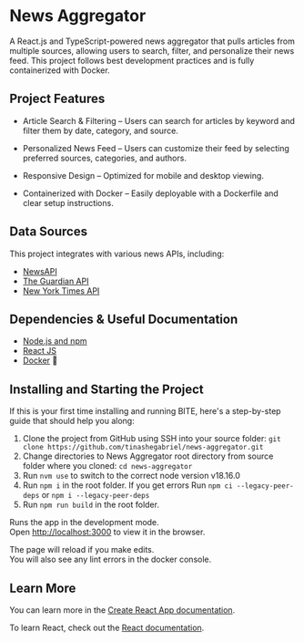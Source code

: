 # News Aggregator

A React.js and TypeScript-powered news aggregator that pulls articles from multiple sources, allowing users to search, filter, and personalize their news feed. This project follows best development practices and is fully containerized with Docker.

## Project Features

- Article Search & Filtering – Users can search for articles by keyword and filter them by date, category, and source.

- Personalized News Feed – Users can customize their feed by selecting preferred sources, categories, and authors.

- Responsive Design – Optimized for mobile and desktop viewing.

- Containerized with Docker – Easily deployable with a Dockerfile and clear setup instructions.

## Data Sources
This project integrates with various news APIs, including:

- [NewsAPI](https://newsapi.org/) 
- [The Guardian API](https://open-platform.theguardian.com/)
- [New York Times API](https://developer.nytimes.com/)

## Dependencies & Useful Documentation

- [Node.js and npm](https://nodejs.org/en/)
- [React JS](https://reactjs.org/)
- [Docker](https://www.docker.com/) :whale:

## Installing and Starting the Project

If this is your first time installing and running BITE, here's a step-by-step guide that should help you along:

1.  Clone the project from GitHub using SSH into your source folder: `git clone https://github.com/tinashegabriel/news-aggregator.git`
2.  Change directories to News Aggregator root directory from source folder where you cloned: `cd news-aggregator`
3.  Run `nvm use` to switch to the correct node version v18.16.0
4.  Run `npm i` in the root folder. If you get errors Run `npm ci --legacy-peer-deps` or `npm i --legacy-peer-deps`
5.  Run `npm run build` in the root folder.

Runs the app in the development mode.\
Open [http://localhost:3000](http://localhost:3000) to view it in the browser.

The page will reload if you make edits.\
You will also see any lint errors in the docker console.


## Learn More

You can learn more in the [Create React App documentation](https://facebook.github.io/create-react-app/docs/getting-started).

To learn React, check out the [React documentation](https://reactjs.org/).

